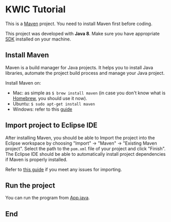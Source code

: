 # KWIC Tutorial
This is a [Maven](https://maven.apache.org/index.html) project. You need to install Maven first before coding.

This project was developed with **Java 8**. Make sure you have appropriate [SDK](http://www.oracle.com/technetwork/java/javase/downloads/jdk8-downloads-2133151.html) installed on your machine.

## Install Maven
Maven is a build manager for Java projects. It helps you to install Java libraries, automate the project build process and manage your Java project.

Install Maven on:
* Mac: as simple as `$ brew install maven` (in case you don't know what is [Homebrew](http://brew.sh/), you should use it now).
* Ubuntu: `$ sudo apt-get install maven`
* Windows: refer to this [guide](https://www.mkyong.com/maven/how-to-install-maven-in-windows/)

## Import project to Eclipse IDE
After installing Maven, you should be able to Import the project into the Eclipse workspace by choosing "Import" -> "Maven" -> "Existing Maven project". Select the path to the `pom.xml` file of your project and click "Finish". The Eclipse IDE should be able to automatically install project dependencies if Maven is properly installed.

Refer to [this guide](http://stackoverflow.com/questions/2061094/importing-maven-project-into-eclipse) if you meet any issues for importing.

## Run the project
You can run the program from [App.java](https://github.com/Gisonrg-in-NUS/KWIC-demo/blob/master/src/main/java/sg/edu/nus/comp/cs3219/App.java).

## End

